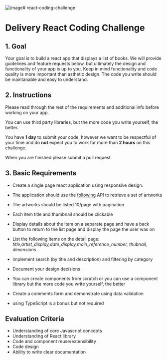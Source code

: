 ![image](https://github.com/ClearbridgeMobile/react-coding-challenge/assets/83609056/a22c0c1f-f438-4c24-b052-0f42ae2fc5b3)# react-coding-challenge
# Delivery React Coding Challenge

## 1. Goal

Your goal is to build a react app that displays a list of books. We will provide guidelines and feature requests below, but ultimately the design and functionality of your app is up to you. Keep in mind functionality and code quality is more important than asthetic design.  The code you write should be maintanable and easy to understand.

## 2. Instructions

Please read through the rest of the requirements and additional info before working on your app.

You can use third party libraries, but the more code you write yourself, the better.

You have **1 day** to submit your code, however we want to be respectful of your time and do **not** expect you to work for more than **2 hours** on this challenge.

When you are finished please submit a pull request.

## 3. Basic Requirements

- Create a single page react application using responsive design.
- The application should use the [following](https://api.artic.edu/api/v1/artworks) API to retrieve a set of artworks
- The artworks should be listed 10/page with pagination
-	Each item title and thumbnail should be clickable
-	Display details about the item on a separate page and have a back button to return to the list page and display the page the user was on
-	List the following items on the detail page: _title,artist_display,date_display,main_reference_number, thubnail, dimensions_
-	Implement search (by title and description) and filtering by category
-	Document your design decisions
-	You can create components from scratch or you can use a component library but the more code you write yourself, the better
- Create a comments form and demonstrate using data validation

- using TypeScript is a bonus but not required


## Evaluation Criteria

- Understanding of core Javascript concepts
- Understanding of React library
- Code and component reuse/extensibility
- Code design
- Ability to write clear documentation
